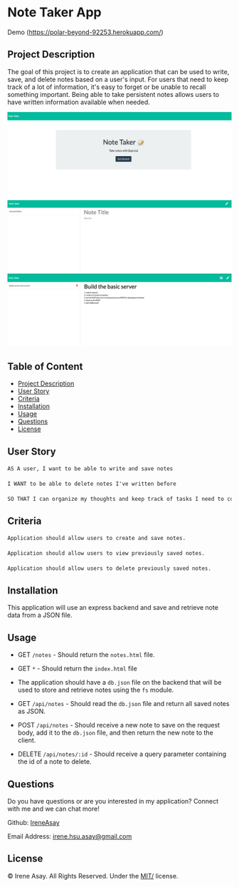 # Note Taker App
Demo (https://polar-beyond-92253.herokuapp.com/)

## Project Description 

The goal of this project is to create an application that can be used to write, save, and delete notes based on a user's input. For users that need to keep track of a lot of information, it's easy to forget or be unable to recall something important. Being able to take persistent notes allows users to have written information available when needed.

![Screenshot](./public/assets/images/Screenshot_1.png)
![Screenshot](./public/assets/images/Screenshot_2.png)
![Screenshot](./public/assets/images/Screenshot_3.png)


## Table of Content

  - [Project Description](#project-description)
  - [User Story](#user-story)
  - [Criteria](#criteria)
  - [Installation](#installation)
  - [Usage](#usage)
  - [Questions](#questions)
  - [License](#license)

## User Story

```md
AS A user, I want to be able to write and save notes

I WANT to be able to delete notes I've written before

SO THAT I can organize my thoughts and keep track of tasks I need to complete
```


## Criteria

```md
Application should allow users to create and save notes.

Application should allow users to view previously saved notes.

Application should allow users to delete previously saved notes.

```


## Installation

This application will use an express backend and save and retrieve note data from a JSON file.


## Usage

* GET `/notes` - Should return the `notes.html` file.
  
* GET `*` - Should return the `index.html` file
  
* The application should have a `db.json` file on the backend that will be used to store and retrieve notes using the `fs` module.
  
* GET `/api/notes` - Should read the `db.json` file and return all saved notes as JSON.
  
* POST `/api/notes` - Should receive a new note to save on the request body, add it to the `db.json` file, and then return the new note to the client.
  
* DELETE `/api/notes/:id` - Should receive a query parameter containing the id of a note to delete. 
  


## Questions

Do you have questions or are you interested in my application? Connect with me and we can chat more!

Github: <a href="https://github.com/IreneAsay" target="_blank">IreneAsay</a> 

Email Address: irene.hsu.asay@gmail.com

## License

© Irene Asay. All Rights Reserved. Under the [MIT/](./LICENSE) license.
